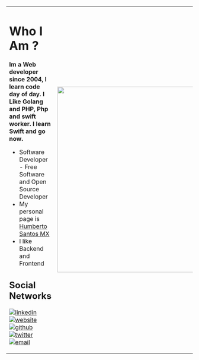 <table>
  <tr>
    <td>
      <h1> Who I Am ? </h1>
      <b>Im a Web developer since 2004, I learn code day of day. I Like Golang and PHP, Php and swift worker. I learn Swift and go now.</b>
      <ul>
        <li>Software Developer - Free Software and Open Source Developer</li>
        <li>My personal page is <a href="https://humbertosantosmx" alt="Humberto Santos">Humberto Santos MX</a></li>
        <li>I like Backend and Frontend</li>
      </ul>  
     <h2> Social Networks </h2>
        <p float="left">
  
  [![linkedin](https://user-images.githubusercontent.com/25087769/87172072-530a5080-c2dc-11ea-8e2c-8ee4dbf3394b.png)](https://www.linkedin.com/in/humberto-santos-huan) &nbsp;&nbsp;
  [![website](https://user-images.githubusercontent.com/25087769/87173861-0aa06200-c2df-11ea-9614-da65c9c73692.png)](https://humbertosantosmx.com) &nbsp;&nbsp;
  [![github](https://user-images.githubusercontent.com/25087769/87176037-2c4f1880-c2e2-11ea-8a13-41c90b711b9f.png)](https://github.com/humbertosantosmx) &nbsp;&nbsp;
  [![twitter](https://user-images.githubusercontent.com/25087769/87172407-de83e180-c2dc-11ea-9479-a894758266c3.png)](https://twitter.com/humberto_golang) &nbsp;&nbsp;
  [![email](https://user-images.githubusercontent.com/25087769/87174308-a4680f00-c2df-11ea-90b0-5fa1fa76d2f1.png)](mailto:hsantos@4ufans.com)
 
</p>
      </td>   
     <td>
      <img src="https://github.com/humbertosantosmx/humbertosantosmx/blob/master/img/humberto.jpg" width="500">
     </td>
   </tr>
</table>
